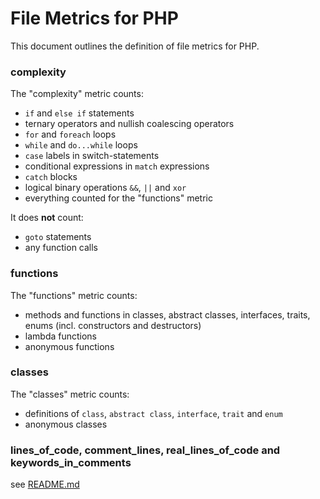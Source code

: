 # File Metrics for PHP

This document outlines the definition of file metrics for PHP.

### complexity

The "complexity" metric counts:

-   `if` and `else if` statements
-   ternary operators and nullish coalescing operators
-   `for` and `foreach` loops
-   `while` and `do...while` loops
-   `case` labels in switch-statements
-   conditional expressions in `match` expressions
-   `catch` blocks
-   logical binary operations `&&`, `||` and `xor`
-   everything counted for the "functions" metric

It does **not** count:

-   `goto` statements
-   any function calls

### functions

The "functions" metric counts:

-   methods and functions in classes, abstract classes, interfaces, traits, enums (incl. constructors and destructors)
-   lambda functions
-   anonymous functions

### classes

The "classes" metric counts:

-   definitions of `class`, `abstract class`, `interface`, `trait` and `enum`
-   anonymous classes

### lines_of_code, comment_lines, real_lines_of_code and keywords_in_comments

see [README.md](../../README.md)
